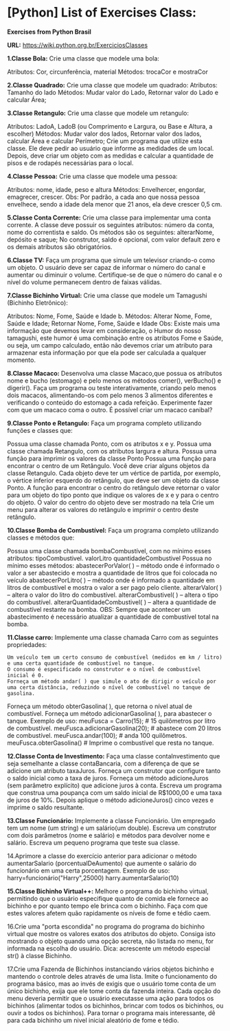 # [Python] List of Exercises Class:

<b>Exercises from Python Brasil</b>

<b>URL:</b> https://wiki.python.org.br/ExerciciosClasses

<b>1.Classe Bola:</b>  Crie uma classe que modele uma bola:

  Atributos: Cor, circunferência, material
  Métodos: trocaCor e mostraCor

<b>2.Classe Quadrado:</b>  Crie uma classe que modele um quadrado:
Atributos: Tamanho do lado
Métodos: Mudar valor do Lado, Retornar valor do Lado e calcular Área;

<b>3.Classe Retangulo:</b>  Crie uma classe que modele um retangulo:

  Atributos: LadoA, LadoB (ou Comprimento e Largura, ou Base e Altura, a escolher)
  Métodos: Mudar valor dos lados, Retornar valor dos lados, calcular Área e calcular Perímetro;
  Crie um programa que utilize esta classe. Ele deve pedir ao usuário que informe as medidades de um local. Depois, deve criar um objeto    com as medidas e calcular a quantidade de pisos e de rodapés necessárias para o local.

<b>4.Classe Pessoa:</b>  Crie uma classe que modele uma pessoa:

  Atributos: nome, idade, peso e altura
  Métodos: Envelhercer, engordar, emagrecer, crescer. Obs: Por padrão, a cada ano que nossa pessoa envelhece, sendo a idade dela menor que 21 anos, ela deve crescer 0,5 cm.

<b>5.Classe Conta Corrente:</b>  Crie uma classe para implementar uma conta corrente. A classe deve possuir os seguintes atributos: número da conta, nome do correntista e saldo. Os métodos são os seguintes: alterarNome, depósito e saque; No construtor, saldo é opcional, com valor default zero e os demais atributos são obrigatórios.

<b>6.Classe TV:</b>  Faça um programa que simule um televisor criando-o como um objeto. O usuário deve ser capaz de informar o número do canal e aumentar ou diminuir o volume. Certifique-se de que o número do canal e o nível do volume permanecem dentro de faixas válidas.

<b>7.Classe Bichinho Virtual:</b> Crie uma classe que modele um Tamagushi (Bichinho Eletrônico):

   Atributos: Nome, Fome, Saúde e Idade b. Métodos: Alterar Nome, Fome, Saúde e Idade; Retornar Nome, Fome, Saúde e Idade Obs: Existe mais uma informação que devemos levar em consideração, o Humor do nosso tamagushi, este humor é uma combinação entre os atributos Fome e Saúde, ou seja, um campo calculado, então não devemos criar um atributo para armazenar esta informação por que ela pode ser calculada a qualquer momento.
  
<b>8.Classe Macaco:</b>  Desenvolva uma classe Macaco,que possua os atributos nome e bucho (estomago) e pelo menos os métodos comer(), verBucho() e digerir(). Faça um programa ou teste interativamente, criando pelo menos dois macacos, alimentando-os com pelo menos 3 alimentos diferentes e verificando o conteúdo do estomago a cada refeição. Experimente fazer com que um macaco coma o outro. É possível criar um macaco canibal?

<b>9.Classe Ponto e Retangulo:</b>  Faça um programa completo utilizando funções e classes que:

  Possua uma classe chamada Ponto, com os atributos x e y.
  Possua uma classe chamada Retangulo, com os atributos largura e altura.
  Possua uma função para imprimir os valores da classe Ponto
  Possua uma função para encontrar o centro de um Retângulo.
  Você deve criar alguns objetos da classe Retangulo.
  Cada objeto deve ter um vértice de partida, por exemplo, o vértice inferior esquerdo do retângulo, que deve ser um objeto da classe Ponto.
  A função para encontrar o centro do retângulo deve retornar o valor para um objeto do tipo ponto que indique os valores de x e y para o centro do objeto.
  O valor do centro do objeto deve ser mostrado na tela
  Crie um menu para alterar os valores do retângulo e imprimir o centro deste retângulo.

<b>10.Classe Bomba de Combustível:</b>  Faça um programa completo utilizando classes e métodos que:

  Possua uma classe chamada bombaCombustível, com no mínimo esses atributos:
  tipoCombustivel.
  valorLitro
  quantidadeCombustivel
  Possua no mínimo esses métodos:
  abastecerPorValor( ) – método onde é informado o valor a ser abastecido e mostra a quantidade de litros que foi colocada no veículo
  abastecerPorLitro( ) – método onde é informado a quantidade em litros de combustível e mostra o valor a ser pago pelo cliente.
  alterarValor( ) – altera o valor do litro do combustível.
  alterarCombustivel( ) – altera o tipo do combustível.
  alterarQuantidadeCombustivel( ) – altera a quantidade de combustível restante na bomba.
  OBS: Sempre que acontecer um abastecimento é necessário atualizar a quantidade de combustível total na bomba.

<b>11.Classe carro:</b>  Implemente uma classe chamada Carro com as seguintes propriedades:

    Um veículo tem um certo consumo de combustível (medidos em km / litro) e uma certa quantidade de combustível no tanque.
    O consumo é especificado no construtor e o nível de combustível inicial é 0.
    Forneça um método andar( ) que simule o ato de dirigir o veículo por uma certa distância, reduzindo o nível de combustível no tanque de gasolina.
  Forneça um método obterGasolina( ), que retorna o nível atual de combustível.
  Forneça um método adicionarGasolina( ), para abastecer o tanque. Exemplo de uso:
  meuFusca = Carro(15);           # 15 quilômetros por litro de combustível. 
  meuFusca.adicionarGasolina(20); # abastece com 20 litros de combustível. 
  meuFusca.andar(100);            # anda 100 quilômetros.
  meuFusca.obterGasolina()        # Imprime o combustível que resta no tanque.

<b>12.Classe Conta de Investimento:</b>  Faça uma classe contaInvestimento que seja semelhante a classe contaBancaria, com a diferença de que se adicione um atributo taxaJuros. Forneça um construtor que configure tanto o saldo inicial como a taxa de juros. Forneça um método adicioneJuros (sem parâmetro explícito) que adicione juros à conta. Escreva um programa que construa uma poupança com um saldo inicial de R$1000,00 e uma taxa de juros de 10%. Depois aplique o método adicioneJuros() cinco vezes e imprime o saldo resultante.

<b>13.Classe Funcionário:</b>  Implemente a classe Funcionário. Um empregado tem um nome (um string) e um salário(um double). Escreva um construtor com dois parâmetros (nome e salário) e métodos para devolver nome e salário. Escreva um pequeno programa que teste sua classe.

14.Aprimore a classe do exercício anterior para adicionar o método aumentarSalario (porcentualDeAumento) que aumente o salário do funcionário em uma certa porcentagem.
  Exemplo de uso:
    harry=funcionário("Harry",25000)
    harry.aumentarSalario(10)

  <b>15.Classe Bichinho Virtual++:</b> Melhore o programa do bichinho virtual, permitindo que o usuário especifique quanto de comida ele fornece ao bichinho e por quanto tempo ele brinca com o bichinho. Faça com que estes valores afetem quão rapidamente os níveis de fome e tédio caem.

16.Crie uma "porta escondida" no programa do programa do bichinho virtual que mostre os valores exatos dos atributos do objeto. Consiga isto mostrando o objeto quando uma opção secreta, não listada no menu, for informada na escolha do usuário. Dica: acrescente um método especial str() à classe Bichinho.

17.Crie uma Fazenda de Bichinhos instanciando vários objetos bichinho e mantendo o controle deles através de uma lista. Imite o funcionamento do programa básico, mas ao invés de exigis que o usuário tome conta de um único bichinho, exija que ele tome conta da fazenda inteira. Cada opção do menu deveria permitir que o usuário executasse uma ação para todos os bichinhos (alimentar todos os bichinhos, brincar com todos os bichinhos, ou ouvir a todos os bichinhos). Para tornar o programa mais interessante, dê para cada bichinho um nivel inicial aleatório de fome e tédio.
